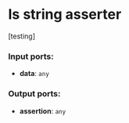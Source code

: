 # Is string asserter

[testing]

### Input ports:

* __data__: `any`

### Output ports:

* __assertion__: `any`

